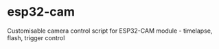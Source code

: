 # esp32-cam
Customisable camera control script for ESP32-CAM module - timelapse, flash, trigger control
